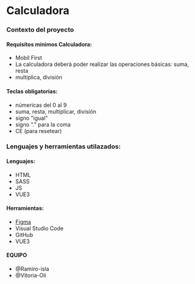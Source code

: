 <h1>Calculadora</h1>

<h3> Contexto del proyecto</h3>

<h4>Requisitos mínimos Calculadora:</h4>
<ul>
<li>Mobil First</li>
<li>La calculadora deberá poder realizar las operaciones básicas: suma, resta</li>
<li>multiplica, división</li>
</ul>

<h4>Teclas obligatorias:</h4>
<ul>
<li>númericas del 0 al 9</li>
<li>suma, resta, multiplicar, división</li>
<li>signo "igual"</li>
<li>signo "." para la coma</li>
<li>CE (para resetear)</li>
</ul>

<h3>Lenguajes y herramientas utilazados:</h3>
<h4>Lenguajes:</h4>
<ul>
    <li>HTML</li>
    <li>SASS</li>
    <li>JS</li>
    <li>VUE3</li>
</ul>
<h4>Herramientas:</h4>
<ul>
    <li><a href="https://www.figma.com/file/SvO6PhYOnT7tyQKjsFVTFT/Calculator-with-Currency-Converter?node-id=7%3A14&t=6FwPJRV7GaGJGJvk-0">Figma</a></li>
    <li>Visual Studio Code</li>
    <li>GitHub</li>
    <li>VUE3</li>
</ul>
 
 <h4>EQUIPO</h4>
 <ul>
    <li>@Ramiro-isla</li>
    <li>@Vitoria-Oli</li>
</ul>